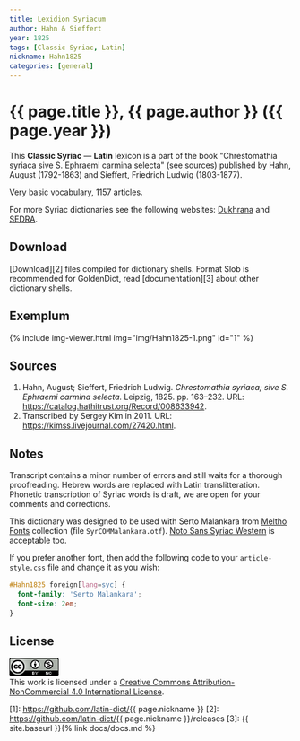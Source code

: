 ```yaml
---
title: Lexidion Syriacum
author: Hahn & Sieffert
year: 1825
tags: [Classic Syriac, Latin]
nickname: Hahn1825
categories: [general]
---
```

# {{ page.title }}, {{ page.author }} ({{ page.year }})

This **Classic Syriac** — **Latin** lexicon is a part of the book "Chrestomathia syriaca sive S. Ephraemi carmina selecta" (see sources) published by Hahn, August (1792-1863) and Sieffert, Friedrich Ludwig (1803-1877).

Very basic vocabulary, 1157 articles.

For more Syriac dictionaries see the following websites: [Dukhrana](http://dukhrana.com/lexicon/search.php) and [SEDRA](http://sedra.bethmardutho.org/lexeme/get).


## Download

[Download][2] files compiled for dictionary shells<!-- or view [source files][1]-->. Format Slob is recommended for GoldenDict, read [documentation][3] about other dictionary shells.


## Exemplum

{% include img-viewer.html img="img/Hahn1825-1.png" id="1" %}
	

## Sources

1. Hahn, August; Sieffert, Friedrich Ludwig. _Chrestomathia syriaca; sive S. Ephraemi carmina selecta._ Leipzig, 1825. pp. 163–232. URL: <https://catalog.hathitrust.org/Record/008633942>.
1. Transcribed by Sergey Kim in 2011. URL: <https://kimss.livejournal.com/27420.html>.


## Notes

Transcript contains a minor number of errors and still waits for a thorough proofreading. Hebrew words are replaced with Latin translitteration. Phonetic transcription of Syriac words is draft, we are open for your comments and corrections.

This dictionary was designed to be used with Serto Malankara from [Meltho Fonts](https://bethmardutho.org/resources/syriacpc/) collection (file `SyrCOMMalankara.otf`). [Noto Sans Syriac Western](https://fonts.google.com/earlyaccess#Noto+Sans+Syriac+Western) is acceptable too.

If you prefer another font, then add the following code to your `article-style.css` file and change it as you wish:

```css
#Hahn1825 foreign[lang=syc] {
  font-family: 'Serto Malankara';
  font-size: 2em;
}
```


## License

[![CC BY-NC](/assets/img/license-by-nc.png)](https://creativecommons.org/licenses/by-nc/4.0/)\
This work is licensed under a [Creative Commons Attribution-NonCommercial 4.0 International License](https://creativecommons.org/licenses/by-nc/4.0/).


[1]: https://github.com/latin-dict/{{ page.nickname }}
[2]: https://github.com/latin-dict/{{ page.nickname }}/releases
[3]: {{ site.baseurl }}{% link docs/docs.md %}
